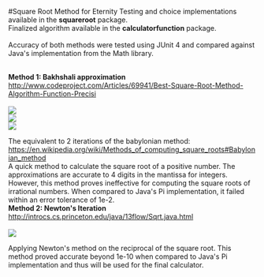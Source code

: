 #Square Root Method for Eternity
Testing and choice implementations available in the <b>squareroot</b> package.
<br>Finalized algorithm available in the <b>calculatorfunction</b> package.
<br><br>Accuracy of both methods were tested using JUnit 4
and compared against Java's implementation from the 
Math library.

<br> <b>Method 1: Bakhshali approximation</b>
<br> http://www.codeproject.com/Articles/69941/Best-Square-Root-Method-Algorithm-Function-Precisi
<br> <br> <img src="http://latex.codecogs.com/gif.latex?P%20%3D%20%5Cfrac%7Bd%7D%7B2N%7D" border="0"/>
<br> <img src="http://latex.codecogs.com/gif.latex?A%20%3D%20N%20&plus;%20P" border="0"/>
<br> <img src="http://latex.codecogs.com/gif.latex?%5Csqrt%7BS%7D%20%5Capprox%20A%20-%20%5Cdfrac%20%7BP%5E%7B2%7D%7D%20%7B2A%7D" border="0"/>

The equivalent to 2 iterations of the babylonian method:
<br> https://en.wikipedia.org/wiki/Methods_of_computing_square_roots#Babylonian_method
<br> A quick method to calculate the square root of a positive number. The approximations are accurate to 4 digits in the mantissa for integers. However, this method proves ineffective for computing the square roots of irrational numbers. When compared to Java's Pi implementation, it failed within an error tolerance of 1e-2. 
<br>
<b>Method 2: Newton's Iteration</b> 
<br>http://introcs.cs.princeton.edu/java/13flow/Sqrt.java.html
<br><br> <img src="http://latex.codecogs.com/gif.latex?x%20_%7Bk&plus;1%7D%20%3D%20%5Cdfrac%7B1%7D%7B2%7D%20%5Cleft%28%20x_%7Bk%7D%20&plus;%20%5Cdfrac%7Bn%7D%7Bx_%7Bk%7D%7D%20%5Cright%29" border="0"/>

Applying Newton's method on the reciprocal of the square root. This method proved accurate beyond 1e-10 when compared to Java's Pi implementation and thus will be used for the final calculator. 
